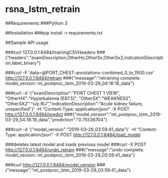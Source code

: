 # rsna_lstm_retrain

##Requirements
###Python 3

##Installation
###pip install -r requirements.txt

##Sample API usage

###curl 127.0.0.1:8484/trainingCSVHeaders
###{"headers":"examDescription,OtherHx,OtherSx,OtherSx2,indicationDescription,label_binary"}

###curl -F 'data=@PORT_CHEST-annotations-combined_0_to_1500.csv' http://127.0.0.1:8484/retrain
###{"message":"retraining complete. model_version: ml_postproc_lstm_2019-03-29_04:16:18_data"}
  
###curl -d '{"examDescription":"PORT CHEST 1 VIEW", "OtherHX":"Hyperkalemia [E87.5]", "OtherSX":"WEAKNESS", "OtherSX2":"s/p RIJ","indicationDescription":"Acute kidney failure, unspecified"}' -H "Content-Type: application/json" -X POST http://127.0.0.1:8484/predict
###{"model_version":"ml_postproc_lstm_2019-03-29_04:18:19_data","prediction":"0.75536704"}

###curl -d '{"model_version":"2019-03-29_03:59:41_data"}' -H "Content-Type: application/json" -X POST http://127.0.0.1:8484/load_model

###deletes latest model and loads previous model
###curl -X POST  http://127.0.0.1:8484/undo_retrain
###{"message":"undo complete. model_version: ml_postproc_lstm_2019-03-29_03:59:41_data"}

###curl http://127.0.0.1:8484/model_version
###{"message":"ml_postproc_lstm_2019-03-29_03:59:41_data"}
